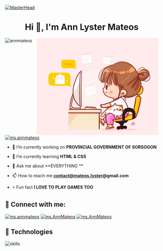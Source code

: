 [![MasterHead](https://www.digitaladlectio.com/wp-content/uploads/2020/04/New-PNC-Animated-Banners.gif)](https://github.com/kennethsolomon)

<h1 align="center">
Hi 👋, I'm Ann Lyster Mateos
</h1>



<img align="right" alt="Coding" width="400" src="https://github.com/AnnAstrid11111/AnnAstrid11111/blob/main/bg.png?raw=true">

<p align="left"> <img src="https://komarev.com/ghpvc/?username=kennethsolomon&label=Profile%20views&color=0e75b6&style=flat" alt="annmateos" /></p>

<p align="left"> <a href="https://twitter.com/ms.annmateos" target="blank"><img src="https://img.shields.io/twitter/follow/ms.annmateos?logo=twitter&style=for-the-badge" alt="ms.annmateos" /></a></p>


- 🔭 I’m currently working on **PROVINCIAL GOVERNMENT OF SORSOGON**

- 🌱 I’m currently learning **HTML & CSS**

- 💬 Ask me about **EVERYTHING **

- 📫 How to reach me **contact@mateos.lyster@gmail.com**

- ⚡ Fun fact **I LOVE TO PLAY GAMES TOO**

## 🤝 Connect with me:
<p align="left">
<a href="https://fb.com/" target="blank"><img align="center" src="https://raw.githubusercontent.com/rahuldkjain/github-profile-readme-generator/master/src/images/icons/Social/facebook.svg" alt="ms.annmateos" height="30" width="40" /></a>
<a href="https://instagram.com/" target="blank"><img align="center" src="https://raw.githubusercontent.com/rahuldkjain/github-profile-readme-generator/master/src/images/icons/Social/instagram.svg" alt="ms.AnnMateos" height="30" width="40" /></a>
<a href="https://twitter.com/" target="blank"><img align="center" src="https://raw.githubusercontent.com/rahuldkjain/github-profile-readme-generator/master/src/images/icons/Social/twitter.svg" alt="ms.AnnMateos" height="30" width="40" /></a>
</p>


## 🔧 Technologies

![skills](https://skillicons.dev/icons?i=html,css,js,vscode&theme=light)


